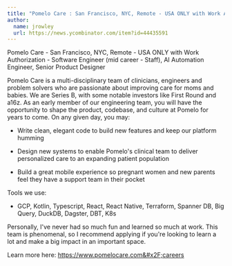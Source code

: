 ```yaml
---
title: "Pomelo Care : San Francisco, NYC, Remote - USA ONLY with Work Authorization"
author:
  name: jrowley
  url: https://news.ycombinator.com/item?id=44435591
---
```

Pomelo Care - San Francisco, NYC, Remote - USA ONLY with Work Authorization - Software Engineer (mid career - Staff),
AI Automation Engineer, Senior Product Designer

Pomelo Care is a multi-disciplinary team of clinicians, engineers and problem solvers who are passionate about improving care for moms and babies. We are Series B, with some notable investors like First Round and a16z. As an early member of our engineering team, you will have the opportunity to shape the product, codebase, and culture at Pomelo for years to come. On any given day, you may:

- Write clean, elegant code to build new features and keep our platform humming

- Design new systems to enable Pomelo&#x27;s clinical team to deliver personalized care to an expanding patient population

- Build a great mobile experience so pregnant women and new parents feel they have a support team in their pocket

Tools we use:

- GCP, Kotlin, Typescript, React, React Native, Terraform, Spanner DB, Big Query, DuckDB, Dagster, DBT, K8s

Personally, I&#x27;ve never had so much fun and learned so much at work. This team is phenomenal, so I recommend applying if you&#x27;re looking to learn a lot and make a big impact in an important space.

Learn more here: <a href="https:&#x2F;&#x2F;www.pomelocare.com&#x2F;careers" rel="nofollow">https:&#x2F;&#x2F;www.pomelocare.com&#x2F;careers</a>
<JobApplication />
